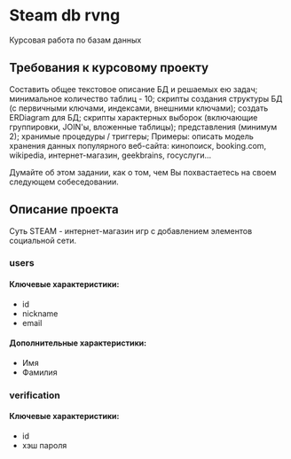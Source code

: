 # Steam db rvng
Курсовая работа по базам данных

## Требования к курсовому проекту
Составить общее текстовое описание БД и решаемых ею задач;
минимальное количество таблиц - 10;
скрипты создания структуры БД (с первичными ключами, индексами, внешними ключами);
создать ERDiagram для БД;
скрипты характерных выборок (включающие группировки, JOIN'ы, вложенные таблицы);
представления (минимум 2);
хранимые процедуры / триггеры;
Примеры: описать модель хранения данных популярного веб-сайта: кинопоиск, booking.com, wikipedia, интернет-магазин, geekbrains, госуслуги...

Думайте об этом задании, как о том, чем Вы похвастаетесь на своем следующем собеседовании.

## Описание проекта
Суть STEAM - интернет-магазин игр с добавлением элементов социальной сети.


### users
#### Ключевые характеристики:
 - id
 - nickname
 - email

#### Дополнительные характеристики:
 - Имя
 - Фамилия


### verification
#### Ключевые характеристики:
 - id
 - хэш пароля
